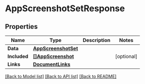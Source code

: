 # AppScreenshotSetResponse

## Properties

Name | Type | Description | Notes
------------ | ------------- | ------------- | -------------
**Data** | [**AppScreenshotSet**](AppScreenshotSet.md) |  | 
**Included** | [**[]AppScreenshot**](AppScreenshot.md) |  | [optional] 
**Links** | [**DocumentLinks**](DocumentLinks.md) |  | 

[[Back to Model list]](../README.md#documentation-for-models) [[Back to API list]](../README.md#documentation-for-api-endpoints) [[Back to README]](../README.md)


